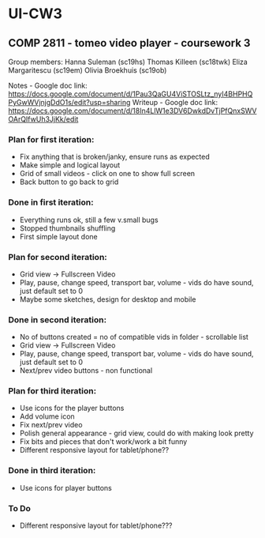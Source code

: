 # UI-CW3

## COMP 2811 - tomeo video player - coursework 3

Group members:
Hanna Suleman (sc19hs)
Thomas Killeen (sc18twk)
Eliza Margaritescu (sc19em)
Olivia Broekhuis (sc19ob)


Notes - Google doc link: https://docs.google.com/document/d/1Pau3QaGU4ViSTOSLtz_nyI4BHPHQPyGwWVjnjgDdO1s/edit?usp=sharing
Writeup - Google doc link: https://docs.google.com/document/d/18In4LlW1e3DV6DwkdDvTjPfQnxSWVOArQIfwUh3JjKk/edit

### Plan for first iteration:
- Fix anything that is broken/janky, ensure runs as expected
- Make simple and logical layout
- Grid of small videos - click on one to show full screen
- Back button to go back to grid

### Done in first iteration:
- Everything runs ok, still a few v.small bugs
- Stopped thumbnails shuffling
- First simple layout done

### Plan for second iteration: 
- Grid view -> Fullscreen Video
- Play, pause, change speed, transport bar, volume - vids do have sound, just default set to 0
- Maybe some sketches, design for desktop and mobile

### Done in second iteration:
- No of buttons created = no of compatible vids in folder - scrollable list
- Grid view -> Fullscreen Video
- Play, pause, change speed, transport bar, volume - vids do have sound, just default set to 0
- Next/prev video buttons - non functional

### Plan for third iteration: 
- Use icons for the player buttons
- Add volume icon
- Fix next/prev video
- Polish general appearance - grid view, could do with making look pretty
- Fix bits and pieces that don't work/work a bit funny
- Different responsive layout for tablet/phone??

### Done in third iteration: 
- Use icons for player buttons



### To Do
- Different responsive layout for tablet/phone???
